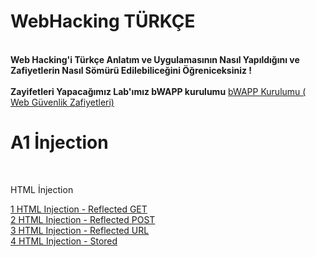 <h1>WebHacking TÜRKÇE</h1><br>
<b>Web Hacking'i Türkçe Anlatım ve Uygulamasının Nasıl Yapıldığını ve Zafiyetlerin Nasıl Sömürü Edilebiliceğini Öğreniceksiniz !</b><br><br>
<b>Zayifetleri Yapacağımız Lab'ımız bWAPP kurulumu</b>
<a href="https://www.youtube.com/watch?v=f0H38DBTzN8">bWAPP Kurulumu ( Web Güvenlik Zafiyetleri)</a>
<h1>A1 İnjection</h1><br><p>HTML İnjection</p>
<a href="https://www.youtube.com/watch?v=T4OET0rRNFE">1 HTML Injection - Reflected GET </a><br>
<a href="https://www.youtube.com/watch?v=LiJg3Z_77Sw">2 HTML Injection - Reflected POST</a><br>
<a href="https://www.youtube.com/watch?v=SDUoTUOaKsc">3 HTML Injection - Reflected URL </a><br>
<a href="https://www.youtube.com/watch?v=fsc1JQSF0S4">4 HTML Injection - Stored</a><br>
